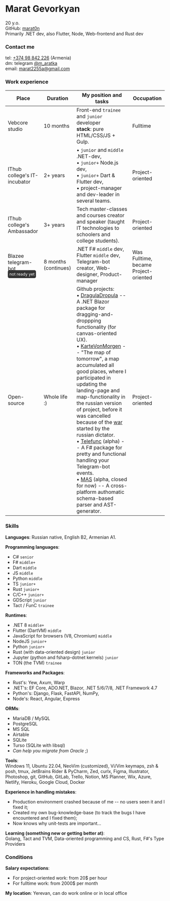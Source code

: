 # Marat Gevorkyan

20 y.o.<br>
GitHub: [marat0n](https://github.com/marat0n) <br>
Primarily .NET dev, also Flutter, Node, Web-frontend and Rust dev

### Contact me
tel: [+374 98 842 226](tel://+37498842226) (Armenia)<br>
dm: telegram [@m_aratka](https://t.me/m_aratka) <br>
email: [marat2255a@gmail.com](mailto:marat2255a@gmail.com)

### Work experience

|Place|Duration|My position and tasks|Occupation|
|-|-|-|-|
|Vebcore studio|10 months|Front-end `trainee` and `junior` developer <br> **stack**: pure HTML/CSS/JS + Gulp.|Fulltime|
|IThub college's IT-incubator|2+ years|• `junior` and `middle` .NET-dev,<br>• `junior+` Node.js dev,<br>• `junior+` Dart & Flutter dev,<br>• project-manager and dev-leader in several teams.|Project-oriented|
|IThub college's Ambassador|3+ years|Tech master-classes and courses creator and speaker (taught IT technologies to schoolers and college students).|Project-oriented|
|Blazee telegram-bot <br><span style="color:white;font-size:.8em;background:#353535;padding:5px;border-radius:5px">not ready yet</span>|8 months (continues)|.NET F# `middle` dev, Flutter `middle` dev, Telegram-bot creator, Web-designer, Product-manager|Was Fulltime, became Project-oriented|
|Open-source|Whole life :)|Github projects:<br>• [DragulaDropula](https://github.com/marat0n/DragulaDropula) -- A .NET Blazor package for dragging-and-droppping functionality (for canvas-oriented UX).<br>• [KarteVonMorgen]() -- "The map of tomorrow", a map accumulated all good places, where I participated in updating the landing-page and map-functionality in the russian version of project, before it was cancelled because of the [war](https://en.wikipedia.org/wiki/Russian_invasion_of_Ukraine) started by the russian dictator. <br>• [Telefunc](https://github.com/marat0n/telefunc) (alpha) -- A F# package for pretty and functional handling your Telegram-bot events.<br>• [MAS](https://t.me/masofyou) (alpha, closed for now) -- A cross-platform authomatic schema-based parser and AST-generator.|Project-oriented|

### Skills
**Languages**: Russian native, English B2, Armenian A1.

**Programming languages**:
- C# `senior`
- F# `middle+`
- Dart `middle`
- JS `middle`
- Python `middle`
- TS `junior+`
- Rust `junior+`
- C/C++ `junior+`
- GDScript `junior`
- Tact / FunC `trainee`

**Runtimes**:
- .NET 8 `middle+`
- Flutter (DartVM) `middle`
- JavaScript for browsers (V8, Chromium) `middle`
- NodeJS `junior+`
- Python `junior+`
- Rust (with data-oriented design) `junior`
- Jupyter (python and fsharp-dotnet kernels) `junior`
- TON (the TVM) `trainee`

**Frameworks and Packages**:
- Rust's: Yew, Axum, Warp
- .NET's: EF Core, ADO[]().NET, Blazor, .NET 5/6/7/8, .NET Framework 4.7
- Python's: Django, Flask, FastAPI, NumPy, 
- Node's: React, Angular, Express

**ORMs**:
- MariaDB / MySQL
- PostgreSQL
- MS SQL
- Airtable
- SQLite
- Turso (SQLite with libsql)
- *Can help you migrate from Oracle* ;)

**Tools**:<br>
Windows 11, Ubuntu 22.04, NeoVim (customized), Vi/Vim keymaps, zsh & posh, tmux, JetBrains Rider & PyCharm, Zed, curlx, Figma, Illustrator, Photoshop, git, GitHub, GitLab, Trello, Notion, MS Planner, Wix, Azure, Netlify, Heroku, Google Cloud, Docker

**Experience in handling mistakes**:
- Production environment crashed because of me -- no users seen it and I fixed it;
- Created my own bug-knowledge-base (to track the bugs I have encountered and I fixed them);
- Now knows why unit-tests are important...

**Learning (something new or getting better at)**:<br>
Golang, Tact and TVM, Data-oriented programming and CS, Rust, F#'s Type Providers

### Conditions
**Salary expectations**:
- For project-oriented work: from 20$ per hour
- For fulltime work: from 2000$ per month

**My location**: Yerevan, can do work online or in local office


